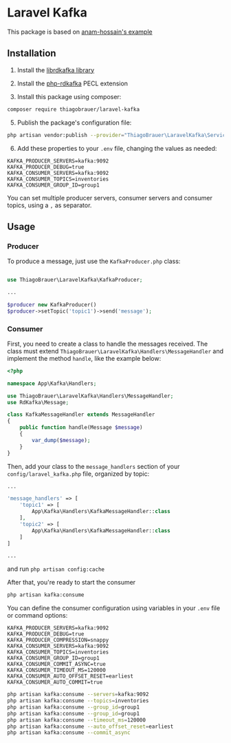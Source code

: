 # Laravel Kafka

This package is based on [anam-hossain's example](https://engineering.carsguide.com.au/laravel-pub-sub-messaging-with-apache-kafka-3b27ed1ee5e8)

## Installation

1. Install the [librdkafka library](https://github.com/edenhill/librdkafka)

2. Install the [php-rdkafka](https://github.com/arnaud-lb/php-rdkafka) PECL extension

4. Install this package using composer:

```bash
composer require thiagobrauer/laravel-kafka
```
5. Publish the package's configuration file:

```bash
php artisan vendor:publish --provider="ThiagoBrauer\LaravelKafka\ServiceProvider"
```
6. Add these properties to your `.env` file, changing the values as needed:
```
KAFKA_PRODUCER_SERVERS=kafka:9092
KAFKA_PRODUCER_DEBUG=true
KAFKA_CONSUMER_SERVERS=kafka:9092
KAFKA_CONSUMER_TOPICS=inventories
KAFKA_CONSUMER_GROUP_ID=group1
```

You can set multiple producer servers, consumer servers and consumer topics, using a `,` as separator.

## Usage

### Producer

To produce a message, just use the `KafkaProducer.php` class:

```php

use ThiagoBrauer\LaravelKafka\KafkaProducer;

...

$producer new KafkaProducer()
$producer->setTopic('topic1')->send('message');
```

### Consumer

First, you need to create a class to handle the messages received. The class must extend `ThiagoBrauer\LaravelKafka\Handlers\MessageHandler` and implement the method `handle`, like the example below:

```php
<?php

namespace App\Kafka\Handlers;

use ThiagoBrauer\LaravelKafka\Handlers\MessageHandler;
use RdKafka\Message;

class KafkaMessageHandler extends MessageHandler
{
    public function handle(Message $message)
    {
        var_dump($message);
    }
}

```
Then, add your class to the `message_handlers` section of your `config/laravel_kafka.php` file, organized by topic:

```php
...

'message_handlers' => [
    'topic1' => [
        App\Kafka\Handlers\KafkaMessageHandler::class   
    ],
    'topic2' => [
        App\Kafka\Handlers\KafkaMessageHandler::class   
    ]        
]

...

```
and run `php artisan config:cache`

After that, you're ready to start the consumer
```bash
php artisan kafka:consume
```

You can define the consumer configuration using variables in your `.env` file or command options:

```
KAFKA_PRODUCER_SERVERS=kafka:9092
KAFKA_PRODUCER_DEBUG=true
KAFKA_PRODUCER_COMPRESSION=snappy
KAFKA_CONSUMER_SERVERS=kafka:9092
KAFKA_CONSUMER_TOPICS=inventories
KAFKA_CONSUMER_GROUP_ID=group1
KAFKA_CONSUMER_COMMIT_ASYNC=true
KAFKA_CONSUMER_TIMEOUT_MS=120000
KAFKA_CONSUMER_AUTO_OFFSET_RESET=earliest
KAFKA_CONSUMER_AUTO_COMMIT=true
```

```sh
php artisan kafka:consume --servers=kafka:9092
php artisan kafka:consume --topics=inventories
php artisan kafka:consume --group_id=group1
php artisan kafka:consume --group_id=group1
php artisan kafka:consume --timeout_ms=120000
php artisan kafka:consume --auto_offset_reset=earliest
php artisan kafka:consume --commit_async

```

